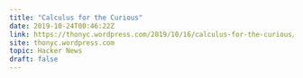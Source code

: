 ```yaml
---
title: "Calculus for the Curious"
date: 2019-10-24T00:46:22Z
link: https://thonyc.wordpress.com/2019/10/16/calculus-for-the-curious/?utm_medium=RSS&utm_source=hune
site: thonyc.wordpress.com
topic: Hacker News
draft: false
---
```


